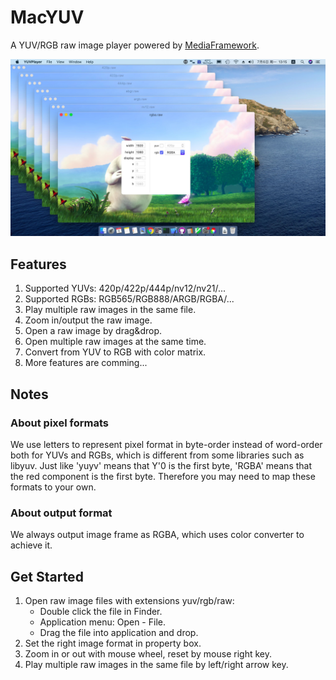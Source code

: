 # MacYUV

A YUV/RGB raw image player powered by [MediaFramework](https://github.com/mtdcy/MediaFramework).

![](app.jpg?raw=true)

## Features

1. Supported YUVs: 420p/422p/444p/nv12/nv21/...
2. Supported RGBs: RGB565/RGB888/ARGB/RGBA/...
3. Play multiple raw images in the same file.
4. Zoom in/output the raw image.
5. Open a raw image by drag&drop.
6. Open multiple raw images at the same time.
7. Convert from YUV to RGB with color matrix.
8. More features are comming...


## Notes

### About pixel formats

We use letters to represent pixel format in byte-order instead of word-order both for YUVs and RGBs, which is different from some libraries such as libyuv. Just like 'yuyv' means that Y'0 is the first byte, 'RGBA' means that the red component is the first byte. Therefore you may need to map these formats to your own. 

### About output format 

We always output image frame as RGBA, which uses color converter to achieve it. 

## Get Started

1. Open raw image files with extensions yuv/rgb/raw:
    * Double click the file in Finder.
    * Application menu: Open - File.
    * Drag the file into application and drop.
2. Set the right image format in property box.
3. Zoom in or out with mouse wheel, reset by mouse right key.
4. Play multiple raw images in the same file by left/right arrow key.

